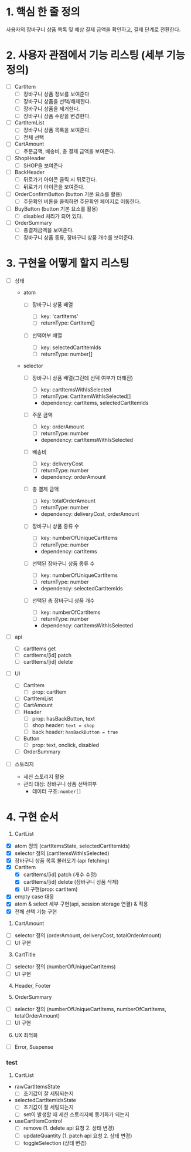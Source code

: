 # 1. 핵심 한 줄 정의

사용자의 장바구니 상품 목록 및 예상 결제 금액을 확인하고, 결제 단계로 전환한다.

# 2. 사용자 관점에서 기능 리스팅 (세부 기능 정의)

- [ ] CartItem
  - [ ] 장바구니 상품 정보를 보여준다
  - [ ] 장바구니 상품을 선택/해제한다.
  - [ ] 장바구니 상품을 제거한다.
  - [ ] 장바구니 상품 수량을 변경한다.
- [ ] CartItemList
  - [ ] 장바구니 상품 목록을 보여준다.
  - [ ] 전체 선택
- [ ] CartAmount
  - [ ] 주문금액, 배송비, 총 결제 금액을 보여준다.
- [ ] ShopHeader
  - [ ] SHOP을 보여준다
- [ ] BackHeader
  - [ ] 뒤로가기 아이콘 클릭 시 뒤로간다.
  - [ ] 뒤로가기 아이콘을 보여준다.
- [ ] OrderConfirmButton (button 기본 요소를 활용)
  - [ ] 주문확인 버톤을 클릭하면 주문확인 페이지로 이동한다.
- [ ] BuyButton (button 기본 요소를 활용)
  - [ ] disabled 처리가 되어 있다.
- [ ] OrderSummary
  - [ ] 총결제금액을 보여준다.
  - [ ] 장바구니 상품 종류, 장바구니 상품 개수를 보여준다.

# 3. 구현을 어떻게 할지 리스팅

- [ ] 상태

  - atom

    - [ ] 장바구니 상품 배열

      - [ ] key: 'cartItems'
      - [ ] returnType: CartItem[]

    - [ ] 선택여부 배열

      - [ ] key: selectedCartItemIds
      - [ ] returnType: number[]

  - selector

    - [ ] 장바구니 상품 배열(그런데 선택 여부가 더해진)

      - [ ] key: cartItemsWithIsSelected
      - [ ] returnType: CartItemWithIsSelected[]
      - dependency: cartItems, selectedCartItemIds

    - [ ] 주문 금액

      - [ ] key: orderAmount
      - [ ] returnType: number
      - dependency: cartItemsWithIsSelected

    - [ ] 배송비

      - [ ] key: deliveryCost
      - [ ] returnType: number
      - dependency: orderAmount

    - [ ] 총 결제 금액

      - [ ] key: totalOrderAmount
      - [ ] returnType: number
      - dependency: deliveryCost, orderAmount

    - [ ] 장바구니 상품 종류 수

      - [ ] key: numberOfUniqueCartItems
      - [ ] returnType: number
      - dependency: cartItems

    - [ ] 선택된 장바구니 상품 종류 수

      - [ ] key: numberOfUniqueCartItems
      - [ ] returnType: number
      - dependency: selectedCartItemIds

    - [ ] 선택된 총 장바구니 상품 개수

      - [ ] key: numberOfCartItems
      - [ ] returnType: number
      - dependency: cartItemsWithIsSelected

- [ ] api

  - [ ] cartItems get
  - [ ] cartItems/[id] patch
  - [ ] cartItems/[id] delete

- [ ] UI

  - [ ] CartItem
    - [ ] prop: cartItem
  - [ ] CartItemList
  - [ ] CartAmount
  - [ ] Header
    - [ ] prop: hasBackButton, text
    - [ ] shop header: `text = shop`
    - [ ] back header: `hasBackButton = true`
  - [ ] Button
    - [ ] prop: text, onclick, disabled
  - [ ] OrderSummary

- [ ] 스토리지
  - 세션 스토리지 활용
  - 관리 대상: 장바구니 상품 선택여부
    - 데이터 구조: `number[]`

# 4. 구현 순서

1. CartList

- [x] atom 정의 (cartItemsState, selectedCartItemIds)
- [x] selector 정의 (cartItemsWithIsSelected)
- [x] 장바구니 상품 목록 불러오기 (api fetching)
- [x] CartItem
  - [x] cartItems/[id] patch (개수 수정)
  - [x] cartItems/[id] delete (장바구니 상품 삭제)
  - [x] UI 구현(prop: cartItem)
- [x] empty case 대응
- [x] atom & select 세부 구현(api, session storage 연결) & 적용
- [x] 전체 선택 기능 구현

1. CartAmount

- [ ] selector 정의 (orderAmount, deliveryCost, totalOrderAmount)
- [ ] UI 구현

3. CartTitle

- [ ] selector 정의 (numberOfUniqueCartItems)
- [ ] UI 구현

4. Header, Footer

5. OrderSummary

- [ ] selector 정의 (numberOfUniqueCartItems, numberOfCartItems, totalOrderAmount)
- [ ] UI 구현

6. UX 최적화

- [ ] Error, Suspense

### test

1. CartList

- rawCartItemsState
  - [ ] 초기값이 잘 세팅되는지
- selectedCartItemIdsState
  - [ ] 초기값이 잘 세팅되는지
  - [ ] set이 발생할 때 세션 스토리지에 동기화가 되는지
- useCartItemControl
  - [ ] remove (1. delete api 요청 2. 상태 변경)
  - [ ] updateQuantity (1. patch api 요청 2. 상태 변경)
  - [ ] toggleSelection (상태 변경)

